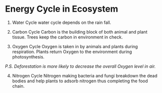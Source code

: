 # Energy Cycle in Ecosystem
1. Water Cycle
water cycle depends on the rain fall.

2. Carbon Cycle
Carbon is the building block of both animal and plant tissue.
Trees keep the carbon in environment in check.

3. Oxygen Cycle
Oxygen is taken in by animals and plants during respiration.
Plants return Oxygen to the environment during photosynthesis.

*P.S. Deforestation is more likely to decrease the overall Oxygen level in air.*

4. Nitrogen Cycle
Nitrogen making bacteria and fungi breakdown the dead bodies and help plants
to adsorb nitrogen thus completing the food chain.
